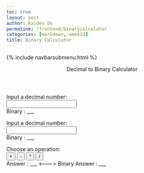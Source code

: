 ```yaml
---
toc: true
layout: post
author: Kaiden Do
permalink: /frontend/binarycalculator
categories: [markdown, week13]
title: Binary Calculator
---
```


{% include navbarsubmenu.html %}

<div class="container bg-primary">
    <header class="pb-3 mb-4 border-bottom border-primary text-dark">
        <span class="fs-4">Decimal to Binary Calculator</span>
    </header>
    <form>
        <div class="form-group row">
            Input a decimal number:
            <div>
                <input oninput="convert('decimal', 'binaryfin')" type="text" class="decimal"  name="decimal" maxlength="16"><br>
            </div>
        </div>
        <div class="form-group row">
            Binary : <span id="binaryfin" >___</span>
        </div>
    </form>
    <form>
        <div class="form-group row">
            Input a decimal number:
            <div>
                <input oninput="convert('decimal2', 'binaryfin2')" type="text" class="decimal" name="decimal2" maxlength="16"><br>
            </div>
        </div>
        <div class="form-group row">
            Binary : <span id="binaryfin2" >___</span>
        </div>
    </form>
    <div class="form-group row">
        Choose an operation: <br>
        <button type="button" id="plus" onclick="add()">+</button>
        <button type="button" id="minus" onclick="subtract()">-</button>
        <button type="button" id="times" onclick="multiply()">*</button>
        <button type="button" id="slash" onclick="divide()">/</button>
        <br>
        Answer :  <span id="ans">___</span> <---> Binary Answer : <span id="binaryans" >___</span>
    </div>
</div>

<script>
    function add(){
        var array = document.getElementsByName('decimal');
        if (array[0].value.length != 0) {
            var decimal = parseInt(array[0].value);
            console.log("add:"+decimal);
        }
        var array2 = document.getElementsByName('decimal2');
        if (array2[0].value.length != 0) {
            var decimal2 = parseInt(array2[0].value);
            console.log("add:"+decimal2);
        }
        var added = parseInt(decimal) + parseInt(decimal2);
        console.log(added); 
        document.getElementById('ans').innerHTML = added;
        resultConvert(added);
    }
    function subtract(){
        var array = document.getElementsByName('decimal');
        if (array[0].value.length != 0) {
            var decimal = parseInt(array[0].value);
            console.log("add:"+decimal);
        }
        var array2 = document.getElementsByName('decimal2');
        if (array2[0].value.length != 0) {
            var decimal2 = parseInt(array2[0].value);
            console.log("add:"+decimal2);
        }
        var added = parseInt(decimal) - parseInt(decimal2);
        console.log(added); 
        document.getElementById('ans').innerHTML = added;
        resultConvert(added);
    }
    function multiply(){
        var array = document.getElementsByName('decimal');
        if (array[0].value.length != 0) {
            var decimal = parseInt(array[0].value);
            console.log("add:"+decimal);
        }
        var array2 = document.getElementsByName('decimal2');
        if (array2[0].value.length != 0) {
            var decimal2 = parseInt(array2[0].value);
            console.log("add:"+decimal2);
        }
        var added = parseInt(decimal) * parseInt(decimal2);
        console.log(added); 
        document.getElementById('ans').innerHTML = added;
        resultConvert(added);
    }
    function divide(){
        var array = document.getElementsByName('decimal');
        if (array[0].value.length != 0) {
            var decimal = parseInt(array[0].value);
            console.log("add:"+decimal);
        }
        var array2 = document.getElementsByName('decimal2');
        if (array2[0].value.length != 0) {
            var decimal2 = parseInt(array2[0].value);
            console.log("add:"+decimal2);
        }
        var added = parseInt(decimal) / parseInt(decimal2);
        console.log(added); 
        document.getElementById('ans').innerHTML = added;
        resultConvert(added);
    }
    function resultConvert(num){
        console.log(num);
        var binary = [];
        var rem;
        if (num == "0") {
                console.log("go");
                binary.unshift("0");
            }
            else {
                console.log("go");
                while (num != 0){
                    rem = num%2;
                    console.log(rem);
                    num = Math.floor(num/2)
                    binary.unshift(rem);
                }
            }
            const final = binary.join('');
            console.log("binarrr:"+final)
            document.getElementById('binaryans').innerHTML = final;  
    }
    function convert(named, binaryfin){
        console.log("start");
        var array = document.getElementsByName(named);
        console.log("arr:"+array);
        if (array[0].value.length != 0) {
            console.log("go");
            var binary = [];
            var decimal = parseInt(array[0].value)
            console.log("-----in:"+decimal);
            var rem;
            if (decimal == "0") {
                console.log("go");
                binary.unshift("0");
            }
            else if(parseInt(array[0].value)) {
                console.log("go");
                while (decimal != 0){
                    rem = decimal%2;
                    console.log(rem);
                    decimal = Math.floor(decimal/2)
                    binary.unshift(rem);
                }
            }
            const final = binary.join('');
           
            console.log("thing:"+binary);
            console.log("fin:"+final);
            console.log("name:"+binaryfin);
            document.getElementById(binaryfin).innerHTML = final;    
            console.log("bin:"+final);    
        }
    }

</script>
